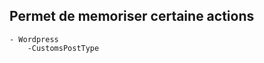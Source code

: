 Permet de memoriser certaine actions
------------------------------------

    - Wordpress
        -CustomsPostType